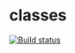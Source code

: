 # classes

[![Build status](https://ci.appveyor.com/api/projects/status/tv4ea7f2aodcvkl2?svg=true)](https://ci.appveyor.com/project/Nataless/classes)
